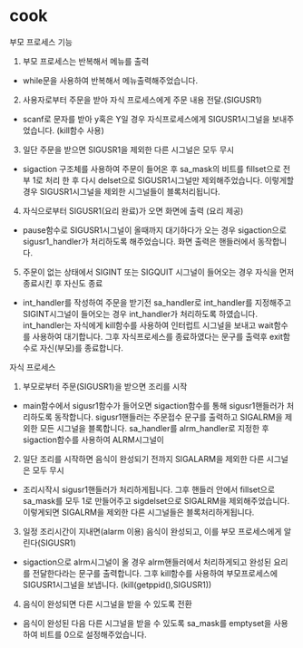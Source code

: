 # cook
부모 프로세스 기능

1. 부모 프로세스는 반복해서 메뉴를 출력
- while문을 사용하여 반복해서 메뉴출력해주었습니다.

2. 사용자로부터 주문을 받아 자식 프로세스에게 주문 내용 전달.(SIGUSR1)
- scanf로 문자를 받아 y혹은 Y일 경우 자식프로세스에게 SIGUSR1시그널을 보내주었습니다. (kill함수 사용)

3. 일단 주문을 받으면 SIGUSR1을 제외한 다른 시그널은 모두 무시
- sigaction 구조체를 사용하여 주문이 들어온 후 sa_mask의 비트를 fillset으로 전부 1로 처리 한 후 다시 delset으로 SIGUSR1시그널만 제외해주었습니다. 이렇게할 경우 SIGUSR1시그널을 제외한 시그널들이 블록처리됩니다.

4. 자식으로부터 SIGUSR1(요리 완료)가 오면 화면에 출력 (요리 제공)
- pause함수로 SIGUSR1시그널이 올때까지 대기하다가 오는 경우 sigaction으로 sigusr1_handler가 처리하도록 해주었습니다. 화면 출력은 핸들러에서 동작합니다.

5. 주문이 없는 상태에서 SIGINT 또는 SIGQUIT 시그널이 들어오는 경우 자식을 먼저 종료시킨 후 자신도 종료
- int_handler를 작성하여 주문을 받기전 sa_handler로 int_handler를 지정해주고 SIGINT시그널이 들어오는 경우 int_handler가 처리하도록 하였습니다. int_handler는 자식에게 kill함수를 사용하여 인터럽트 시그널을 보내고 wait함수를 사용하여 대기합니다. 그후 자식프로세스를 종료하였다는 문구를 출력후 exit함수로 자신(부모)를 종료합니다.
 

자식 프로세스

1. 부모로부터 주문(SIGUSR1)을 받으면 조리를 시작
- main함수에서 sigusr1함수가 들어오면 sigaction함수를 통해 sigusr1핸들러가 처리하도록 동작합니다. sigusr1핸들러는 주문접수 문구를 출력하고 SIGALRM을 제외한 모든 시그널을 블록합니다. sa_handler를 alrm_handler로 지정한 후 sigaction함수를 사용하여 ALRM시그널이 

2. 일단 조리를 시작하면 음식이 완성되기 전까지 SIGALARM을 제외한 다른 시그널은 모두 무시
- 조리시작시 sigusr1핸들러가 처리하게됩니다. 그후 핸들러 안에서 fillset으로 sa_mask를 모두 1로 만들어주고 sigdelset으로 SIGALRM을 제외해주었습니다. 이렇게되면 SIGALRM을 제외한 다른 시그널들은 블록처리하게됩니다.

3. 일정 조리시간이 지내면(alarm 이용) 음식이 완성되고, 이를 부모 프로세스에게 알린다(SIGUSR1)
- sigaction으로 alrm시그널이 올 경우 alrm핸들러에서 처리하게되고 완성된 요리를 전달한다라는 문구를 출력합니다. 그후 kill함수를 사용하여 부모프로세스에 SIGUSR1시그널을 보냅니다. (kill(getppid(),SIGUSR1))

4. 음식이 완성되면 다른 시그널을 받을 수 있도록 전환
- 음식이 완성된 다음 다른 시그널을 받을 수 있도록 sa_mask를 emptyset을 사용하여 비트를 0으로 설정해주었습니다.
